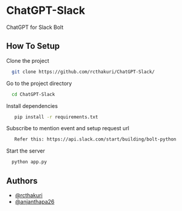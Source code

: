 
# ChatGPT-Slack

ChatGPT for Slack Bolt 




## How To Setup 

Clone the project

```bash
  git clone https://github.com/rcthakuri/ChatGPT-Slack/
```

Go to the project directory

```bash
  cd ChatGPT-Slack
```

Install dependencies

```bash
   pip install -r requirements.txt
```

Subscribe to mention event and setup request url
```bash
   Refer this: https://api.slack.com/start/building/bolt-python
```

Start the server

```bash
  python app.py
```


## Authors

- [@rcthakuri](https://www.github.com/rcthakuri)
- [@anjanthapa26](https://www.github.com/anjanthapa26)
